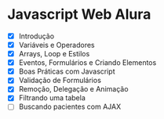 # Javascript Web Alura

- [x] Introdução
- [x] Variáveis e Operadores
- [x] Arrays, Loop e Estilos
- [x] Eventos, Formulários e Criando Elementos
- [x] Boas Práticas com Javascript
- [x] Validação de Formulários
- [x] Remoção, Delegação e Animação
- [x] Filtrando uma tabela
- [ ] Buscando pacientes com AJAX